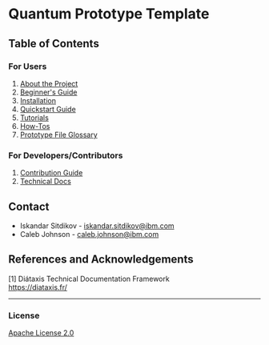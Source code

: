 # Quantum Prototype Template

## Table of Contents

### For Users

1. [About the Project](docs/project_overview.md)
2. [Beginner's Guide](docs/beginners_guide.md)
3. [Installation](docs/installation_guide.md)
4. [Quickstart Guide](docs/quickstart_guide.md)
5. [Tutorials](docs/tutorials/example_tutorial.ipynb)
6. [How-Tos](docs/how_tos/example_how_to.ipynb)
7. [Prototype File Glossary](docs/file-map-and-description.md)

### For Developers/Contributors

1. [Contribution Guide](CONTRIBUTING.md)
2. [Technical Docs](docs/technical_docs.md)

## Contact

* Iskandar Sitdikov - iskandar.sitdikov@ibm.com
* Caleb Johnson - caleb.johnson@ibm.com

## References and Acknowledgements

[1] Diátaxis Technical Documentation Framework \
    https://diataxis.fr/


----------------------------------------------------------------------------------------------------

### License
[Apache License 2.0](LICENSE.txt)
